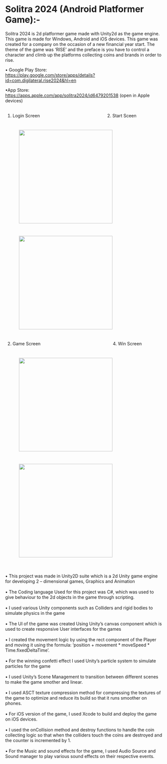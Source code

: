 # Solitra 2024 (Android Platformer Game):-

Solitra 2024 is 2d platformer game made with Unity2d as the game engine. This game is
made for Windows, Android and iOS devices. This game was created for a company on the
occasion of a new financial year start. The theme of the game was ‘RISE’ and the preface is
you have to control a character and climb up the platforms collecting coins and brands in
order to rise. 

• Google Play Store:<br/>
https://play.google.com/store/apps/details?id=com.digilateral.rise2024&hl=en

•App Store:<br/>
https://apps.apple.com/app/solitra2024/id6479201538 (open in Apple devices)
<br/><br/>
1. Login Screen&nbsp;&nbsp;&nbsp;&nbsp;&nbsp;&nbsp;&nbsp;&nbsp;&nbsp;&nbsp;&nbsp;&nbsp;&nbsp;&nbsp;&nbsp;&nbsp;&nbsp;&nbsp;&nbsp;&nbsp;&nbsp;&nbsp;&nbsp;&nbsp;&nbsp;&nbsp;&nbsp;&nbsp;&nbsp;&nbsp;&nbsp;&nbsp;&nbsp;&nbsp;&nbsp;&nbsp;&nbsp;&nbsp;&nbsp;&nbsp;&nbsp;&nbsp;&nbsp;&nbsp;&nbsp;&nbsp;&nbsp;&nbsp;&nbsp;&nbsp;&nbsp;&nbsp;&nbsp;&nbsp;&nbsp;2. Start Sceen<br/><br/>
<img src="https://github.com/FawazKhan1011/Solitra-2024-game/assets/138883345/7ad167a5-93ec-49ad-8c5e-68d68a3629b5" width="300" style="margin: 20px;" />&nbsp;&nbsp;&nbsp;&nbsp;&nbsp;&nbsp;&nbsp;&nbsp;&nbsp;&nbsp;&nbsp;&nbsp;&nbsp;&nbsp;&nbsp;&nbsp;&nbsp;&nbsp;&nbsp;&nbsp;&nbsp;&nbsp;&nbsp;&nbsp;&nbsp;&nbsp;&nbsp;&nbsp;&nbsp;&nbsp;&nbsp;&nbsp;&nbsp;&nbsp;&nbsp;<img src="https://github.com/FawazKhan1011/Solitra-2024-game/assets/138883345/95133713-267a-4fa1-b094-6a61c427ad66" width="300" style="margin: 20px;" /><br/><br/>
4. Game Screen&nbsp;&nbsp;&nbsp;&nbsp;&nbsp;&nbsp;&nbsp;&nbsp;&nbsp;&nbsp;&nbsp;&nbsp;&nbsp;&nbsp;&nbsp;&nbsp;&nbsp;&nbsp;&nbsp;&nbsp;&nbsp;&nbsp;&nbsp;&nbsp;&nbsp;&nbsp;&nbsp;&nbsp;&nbsp;&nbsp;&nbsp;&nbsp;&nbsp;&nbsp;&nbsp;&nbsp;&nbsp;&nbsp;&nbsp;&nbsp;&nbsp;&nbsp;&nbsp;&nbsp;&nbsp;&nbsp;&nbsp;&nbsp;&nbsp;&nbsp;&nbsp;&nbsp;&nbsp;&nbsp;&nbsp;&nbsp;&nbsp;&nbsp;&nbsp;4. Win Screen<br/><br/>
<img src="https://github.com/FawazKhan1011/Solitra-2024-game/assets/138883345/d2594d79-389b-4b10-88bb-8bfdb003d18a" width="300" style="margin: 20px;" />&nbsp;&nbsp;&nbsp;&nbsp;&nbsp;&nbsp;&nbsp;&nbsp;&nbsp;&nbsp;&nbsp;&nbsp;&nbsp;&nbsp;&nbsp;&nbsp;&nbsp;&nbsp;&nbsp;&nbsp;&nbsp;&nbsp;&nbsp;&nbsp;&nbsp;&nbsp;&nbsp;&nbsp;&nbsp;&nbsp;&nbsp;&nbsp;&nbsp;&nbsp;&nbsp;<img src="https://github.com/FawazKhan1011/Solitra-2024-game/assets/138883345/21199d6f-548c-466a-9e0e-0c8977efd542" width="300" style="margin: 20px;" /><br/><br/>

• This project was made in Unity2D suite which is a 2d Unity game engine for
developing 2 – dimensional games, Graphics and Animation<br/><br/>
• The Coding language Used for this project was C#, which was used to give behaviour
to the 2d objects in the game through scripting.<br/><br/>
• I used various Unity components such as Colliders and rigid bodies to simulate
physics in the game<br/><br/>
• The UI of the game was created Using Unity’s canvas component which is used to
create responsive User interfaces for the games<br/><br/>
• I created the movement logic by using the rect component of the Player and moving it
using the formula: ‘position + movement * moveSpeed * Time.fixedDeltaTime’.<br/><br/>
• For the winning confetti effect I used Unity’s particle system to simulate particles for
the game<br/><br/>
• I used Unity’s Scene Management to transition between different scenes to make the
game smother and linear.<br/><br/>
• I used ASCT texture compression method for compressing the textures of the game to
optimize and reduce its build so that it runs smoother on phones.<br/><br/>
• For iOS version of the game, I used Xcode to build and deploy the game on iOS
devices.<br/><br/>
• I used the onCollision method and destroy functions to handle the coin collecting
logic so that when the colliders touch the coins are destroyed and the counter is
incremented by 1.<br/><br/>
• For the Music and sound effects for the game, I used Audio Source and Sound
manager to play various sound effects on their respective events.
